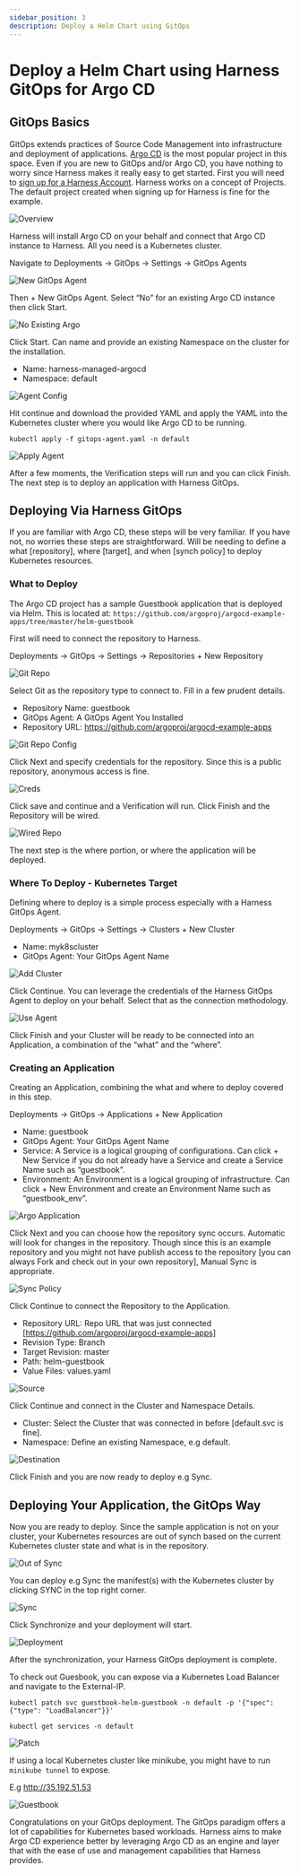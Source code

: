 ```yaml
---
sidebar_position: 3
description: Deploy a Helm Chart using GitOps
---
```


# Deploy a Helm Chart using Harness GitOps for Argo CD

## GitOps Basics

GitOps extends practices of Source Code Management into infrastructure and deployment of applications. [Argo CD](https://argoproj.github.io/cd/) is the most popular project in this space. Even if you are new to GitOps and/or Argo CD, you have nothing to worry since Harness makes it really easy to get started. First you will need to [sign up for a Harness Account](https://app.harness.io/auth/#/signup/?module=cd&?utm_source=website&utm_medium=harness-developer-hub&utm_campaign=cd-plg&utm_content=get-started). Harness works on a concept of Projects. The default project created when signing up for Harness is fine for the example. 

![Overview](static/first-gitops/overview.png)

Harness will install Argo CD on your behalf and connect that Argo CD instance to Harness. All you need is a Kubernetes cluster.

Navigate to Deployments -> GitOps  -> Settings -> GitOps Agents

![New GitOps Agent](static/first-gitops/new_gitops_agent.png)

Then + New GitOps Agent. Select “No” for an existing Argo CD instance then click Start.

![No Existing Argo](static/first-gitops/no_argo.png)

Click Start. Can name and provide an existing Namespace on the cluster for the installation. 

* Name: harness-managed-argocd
* Namespace: default

![Agent Config](static/first-gitops/agent_config.png)

Hit continue and download the provided YAML and apply the YAML into the Kubernetes cluster where you would like Argo CD to be running. 

```
kubectl apply -f gitops-agent.yaml -n default
```

![Apply Agent](static/first-gitops/apply_agent.png)

After a few moments, the Verification steps will run and you can click Finish. 
The next step is to deploy an application with Harness GitOps. 

## Deploying Via Harness GitOps 
If you are familiar with Argo CD, these steps will be very familiar. If you have not, no worries these steps are straightforward.  Will be needing to define a what [repository], where [target], and when [synch policy] to deploy Kubernetes resources. 

### What to Deploy

The Argo CD project has a sample Guestbook application that is deployed via Helm. This is located at:
`https://github.com/argoproj/argocd-example-apps/tree/master/helm-guestbook`

First will need to connect the repository to Harness. 

Deployments -> GitOps -> Settings -> Repositories + New Repository 

![Git Repo](static/first-gitops/git_repo.png)

Select Git as the repository type to connect to. Fill in a few prudent details.

* Repository Name: guestbook
* GitOps Agent: A GitOps Agent You Installed
* Repository URL: https://github.com/argoproj/argocd-example-apps

![Git Repo Config](static/first-gitops/repo_config.png)

Click Next and specify credentials for the repository. Since this is a public repository, anonymous access is fine. 

![Creds](static/first-gitops/creds.png)

Click save and continue and a Verification will run. Click Finish and the Repository will be wired. 

![Wired Repo](static/first-gitops/wired_repo.png)

The next step is the where portion, or where the application will be deployed. 

### Where To Deploy - Kubernetes Target
Defining where to deploy is a simple process especially with a Harness GitOps Agent. 

Deployments -> GitOps -> Settings -> Clusters + New Cluster

* Name: myk8scluster
* GitOps Agent: Your GitOps Agent Name

![Add Cluster](static/first-gitops/add_cluster.png)

Click Continue. You can leverage the credentials of the Harness GitOps Agent to deploy on your behalf. Select that as the connection methodology. 

![Use Agent](static/first-gitops/use_agent.png)

Click Finish and your Cluster will be ready to be connected into an Application, a combination of the “what” and the “where”.

### Creating an Application

Creating an Application, combining the what and where to deploy covered in this step. 

Deployments -> GitOps -> Applications + New Application

* Name: guestbook
* GitOps Agent: Your GitOps Agent Name
* Service: A Service is a logical grouping of configurations. Can click + New Service if you do not already have a Service and create a Service Name such as “guestbook”.
* Environment: An Environment is a logical grouping of infrastructure. Can click + New Environment and create an Environment Name such as “guestbook_env”.

![Argo Application](static/first-gitops/application.png)

Click Next and you can choose how the repository sync occurs. Automatic will look for changes in the repository. Though since this is an example repository and you might not have publish access to the repository [you can always Fork and check out in your own repository], Manual Sync is appropriate. 

![Sync Policy](static/first-gitops/sync_policy.png)

Click Continue to connect the Repository to the Application. 

* Repository URL: Repo URL that was just connected [https://github.com/argoproj/argocd-example-apps]
* Revision Type: Branch
* Target Revision: master
* Path: helm-guestbook
* Value Files: values.yaml 

![Source](static/first-gitops/source.png)

Click Continue and connect in the Cluster and Namespace Details. 

* Cluster: Select the Cluster that was connected in before [default.svc is fine]. 
* Namespace: Define an existing Namespace, e.g default. 

![Destination](static/first-gitops/destination.png)

Click Finish and you are now ready to deploy e.g Sync. 

## Deploying Your Application, the GitOps Way
Now you are ready to deploy. Since the sample application is not on your cluster, your Kubernetes resources are out of synch based on the current Kubernetes cluster state and what is in the repository. 

![Out of Sync](static/first-gitops/out_of_sync.png)

You can deploy e.g Sync the manifest(s) with the Kubernetes cluster by clicking SYNC in the top right corner. 

![Sync](static/first-gitops/sync.png)

Click Synchronize and your deployment will start.

![Deployment](static/first-gitops/deployment.png)

After the synchronization, your Harness GitOps deployment is complete. 

To check out Guesbook, you can expose via a Kubernetes Load Balancer and navigate to the External-IP.

```
kubectl patch svc guestbook-helm-guestbook -n default -p '{"spec": {"type": "LoadBalancer"}}'

kubectl get services -n default
```

![Patch](static/first-gitops/patch.png)

If using a local Kubernetes cluster like minikube, you might have to run `minikube tunnel` to expose. 

E.g http://35.192.51.53

![Guestbook](static/first-gitops/guestbook.png)

Congratulations on your GitOps deployment. The GitOps paradigm offers a lot of capabilities for Kubernetes based workloads. Harness aims to make Argo CD experience better by leveraging Argo CD as an engine and layer that with the ease of use and management capabilities that Harness provides. 